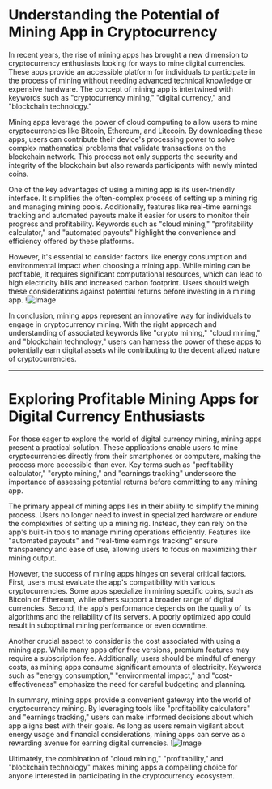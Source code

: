 # Understanding the Potential of Mining App in Cryptocurrency

In recent years, the rise of mining apps has brought a new dimension to cryptocurrency enthusiasts looking for ways to mine digital currencies. These apps provide an accessible platform for individuals to participate in the process of mining without needing advanced technical knowledge or expensive hardware. The concept of mining app is intertwined with keywords such as "cryptocurrency mining," "digital currency," and "blockchain technology."

Mining apps leverage the power of cloud computing to allow users to mine cryptocurrencies like Bitcoin, Ethereum, and Litecoin. By downloading these apps, users can contribute their device's processing power to solve complex mathematical problems that validate transactions on the blockchain network. This process not only supports the security and integrity of the blockchain but also rewards participants with newly minted coins.

One of the key advantages of using a mining app is its user-friendly interface. It simplifies the often-complex process of setting up a mining rig and managing mining pools. Additionally, features like real-time earnings tracking and automated payouts make it easier for users to monitor their progress and profitability. Keywords such as "cloud mining," "profitability calculator," and "automated payouts" highlight the convenience and efficiency offered by these platforms.

However, it's essential to consider factors like energy consumption and environmental impact when choosing a mining app. While mining can be profitable, it requires significant computational resources, which can lead to high electricity bills and increased carbon footprint. Users should weigh these considerations against potential returns before investing in a mining app. !![Image](https://github.com/user-attachments/assets/b6e7b7a2-655e-4d44-8baa-20c566a3cb65)

In conclusion, mining apps represent an innovative way for individuals to engage in cryptocurrency mining. With the right approach and understanding of associated keywords like "crypto mining," "cloud mining," and "blockchain technology," users can harness the power of these apps to potentially earn digital assets while contributing to the decentralized nature of cryptocurrencies.

---

# Exploring Profitable Mining Apps for Digital Currency Enthusiasts

For those eager to explore the world of digital currency mining, mining apps present a practical solution. These applications enable users to mine cryptocurrencies directly from their smartphones or computers, making the process more accessible than ever. Key terms such as "profitability calculator," "crypto mining," and "earnings tracking" underscore the importance of assessing potential returns before committing to any mining app.

The primary appeal of mining apps lies in their ability to simplify the mining process. Users no longer need to invest in specialized hardware or endure the complexities of setting up a mining rig. Instead, they can rely on the app's built-in tools to manage mining operations efficiently. Features like "automated payouts" and "real-time earnings tracking" ensure transparency and ease of use, allowing users to focus on maximizing their mining output.

However, the success of mining apps hinges on several critical factors. First, users must evaluate the app's compatibility with various cryptocurrencies. Some apps specialize in mining specific coins, such as Bitcoin or Ethereum, while others support a broader range of digital currencies. Second, the app's performance depends on the quality of its algorithms and the reliability of its servers. A poorly optimized app could result in suboptimal mining performance or even downtime.

Another crucial aspect to consider is the cost associated with using a mining app. While many apps offer free versions, premium features may require a subscription fee. Additionally, users should be mindful of energy costs, as mining apps consume significant amounts of electricity. Keywords such as "energy consumption," "environmental impact," and "cost-effectiveness" emphasize the need for careful budgeting and planning.

In summary, mining apps provide a convenient gateway into the world of cryptocurrency mining. By leveraging tools like "profitability calculators" and "earnings tracking," users can make informed decisions about which app aligns best with their goals. As long as users remain vigilant about energy usage and financial considerations, mining apps can serve as a rewarding avenue for earning digital currencies. !![Image](https://github.com/user-attachments/assets/b6e7b7a2-655e-4d44-8baa-20c566a3cb65)

Ultimately, the combination of "cloud mining," "profitability," and "blockchain technology" makes mining apps a compelling choice for anyone interested in participating in the cryptocurrency ecosystem.